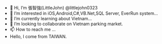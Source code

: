 - 👋 Hi, I’m 張智強(LittleJohn) @littlejohn0323
- 👀 I’m interested in iOS,Android,C#,VB.Net,SQL Server, EverRun system...
- 🌱 I’m currently learning about Vietnam...
- 💞️ I’m looking to collaborate on Vietnam parking market.
- 📫 How to reach me ...
- Hello, I come from TAIWAN.

<!---
littlejohn0323/littlejohn0323 is a ✨ special ✨ repository because its `README.md` (this file) appears on your GitHub profile.
You can click the Preview link to take a look at your changes.
--->
